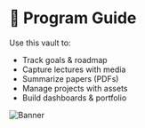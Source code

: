 # 📘 Program Guide

Use this vault to:
- Track goals & roadmap
- Capture lectures with media
- Summarize papers (PDFs)
- Manage projects with assets
- Build dashboards & portfolio

![Banner](assets/banner.png)
